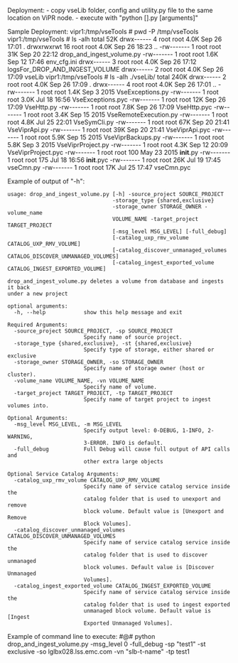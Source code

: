 Deployment:
      - copy vseLib folder, config and utility.py file to the same location on ViPR node. 
      - execute with "python [].py [arguments]"

Sample Deployment:
          vipr1:/tmp/vseTools # pwd -P
          /tmp/vseTools
          vipr1:/tmp/vseTools # ls -alh
          total 52K
          drwx------  4 root root 4.0K Sep 26 17:01 .
          drwxrwxrwt 16 root root 4.0K Sep 26 18:23 ..
          -rw-------  1 root root  31K Sep 20 22:12 drop_and_ingest_volume.py
          -rw-------  1 root root 1.6K Sep 12 17:46 env_cfg.ini
          drwx------  3 root root 4.0K Sep 26 17:12 logsFor_DROP_AND_INGEST_VOLUME
          drwx------  2 root root 4.0K Sep 26 17:09 vseLib
          vipr1:/tmp/vseTools # ls -alh ./vseLib/
          total 240K
          drwx------ 2 root root 4.0K Sep 26 17:09 .
          drwx------ 4 root root 4.0K Sep 26 17:01 ..
          -rw------- 1 root root 1.4K Sep  3  2015 VseExceptions.py
          -rw------- 1 root root 3.0K Jul 18 16:56 VseExceptions.pyc
          -rw------- 1 root root  12K Sep 26 17:09 VseHttp.py
          -rw------- 1 root root 7.8K Sep 26 17:09 VseHttp.pyc
          -rw------- 1 root root 3.4K Sep 15  2015 VseRemoteExecution.py
          -rw------- 1 root root 4.8K Jul 25 22:01 VseSymCli.py
          -rw------- 1 root root  67K Sep 20 21:41 VseViprApi.py
          -rw------- 1 root root  39K Sep 20 21:41 VseViprApi.pyc
          -rw------- 1 root root 5.9K Sep 15  2015 VseViprBackups.py
          -rw------- 1 root root 5.8K Sep  3  2015 VseViprProject.py
          -rw------- 1 root root 4.3K Sep 12 20:09 VseViprProject.pyc
          -rw------- 1 root root  100 May 23  2015 __init__.py
          -rw------- 1 root root  175 Jul 18 16:56 __init__.pyc
          -rw------- 1 root root  26K Jul 19 17:45 vseCmn.py
          -rw------- 1 root root  17K Jul 25 17:47 vseCmn.pyc

Example of output of "-h":

    usage: drop_and_ingest_volume.py [-h] -source_project SOURCE_PROJECT
                                     -storage_type {shared,exclusive}
                                     -storage_owner STORAGE_OWNER -volume_name
                                     VOLUME_NAME -target_project TARGET_PROJECT
                                     [-msg_level MSG_LEVEL] [-full_debug]
                                     [-catalog_uxp_rmv_volume CATALOG_UXP_RMV_VOLUME]
                                     [-catalog_discover_unmanaged_volumes CATALOG_DISCOVER_UNMANAGED_VOLUMES]
                                     [-catalog_ingest_exported_volume CATALOG_INGEST_EXPORTED_VOLUME]

    drop_and_ingest_volume.py deletes a volume from database and ingests it back
    under a new project

    optional arguments:
      -h, --help            show this help message and exit

    Required Arguments:
      -source_project SOURCE_PROJECT, -sp SOURCE_PROJECT
                            Specify name of source project.
      -storage_type {shared,exclusive}, -st {shared,exclusive}
                            Specify type of storage, either shared or exclusive
      -storage_owner STORAGE_OWNER, -so STORAGE_OWNER
                            Specify name of storage owner (host or cluster).
      -volume_name VOLUME_NAME, -vn VOLUME_NAME
                            Specify name of volume.
      -target_project TARGET_PROJECT, -tp TARGET_PROJECT
                            Specify name of target project to ingest volumes into.

    Optional Arguments:
      -msg_level MSG_LEVEL, -m MSG_LEVEL
                            Specify output level: 0-DEBUG, 1-INFO, 2-WARNING,
                            3-ERROR. INFO is default.
      -full_debug           Full Debug will cause full output of API calls and
                            other extra large objects

    Optional Service Catalog Arguments:
      -catalog_uxp_rmv_volume CATALOG_UXP_RMV_VOLUME
                            Specify name of service catalog service inside the
                            catalog folder that is used to unexport and remove
                            block volume. Default value is [Unexport and Remove
                            Block Volumes].
      -catalog_discover_unmanaged_volumes CATALOG_DISCOVER_UNMANAGED_VOLUMES
                            Specify name of service catalog service inside the
                            catalog folder that is used to discover unmanaged
                            block volumes. Default value is [Discover Unmanaged
                            Volumes].
      -catalog_ingest_exported_volume CATALOG_INGEST_EXPORTED_VOLUME
                            Specify name of service catalog service inside the
                            catalog folder that is used to ingest exported
                            unmanaged block volume. Default value is [Ingest
                            Exported Unmanaged Volumes].

Example of command line to execute:
#@# python drop_and_ingest_volume.py -msg_level 0 
                                     -full_debug 
                                     -sp "test1" 
                                     -st exclusive 
                                     -so lglbx028.lss.emc.com 
                                     -vn "slb-t-name" 
                                     -tp test1
